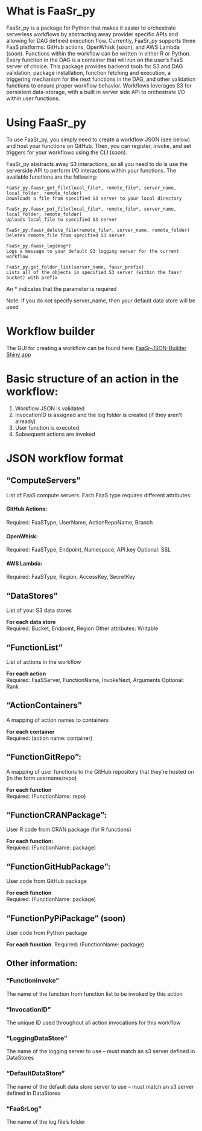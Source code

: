 # What is FaaSr_py
FaaSr_py is a package for Python that makes it easier to orchestrate serverless workflows by abstracting away provider specific APIs and allowing for DAG defined execution flow. 
Currently, FaaSr_py supports three FaaS platforms: GitHub actions, OpenWhisk (soon), and AWS Lambda (soon). Functions within the workflow can be written in either R or Python. 
Every function in the DAG is a container that will run on the user’s FaaS server of choice. 
This package provides backend tools for S3 and DAG validation, package installation, function fetching and execution, a triggering mechanism for the next functions in the DAG, 
and other validation functions to ensure proper workflow behavior. Workflows leverages S3 for persistent data-storage, with a built in server side API to orchestrate I/O within user functions.

# Using FaaSr_py
To use FaaSr_py, you simply need to create a workflow JSON (see below) and host your functions on GitHub. Then, you can register, invoke, and set triggers for your workflows using the CLI (soon).    

FaaSr_py abstracts away S3 interactions, so all you need to do is use the serverside API to perform I/O interactions within your functions. The available functions are the following:

```
FaaSr_py.faasr_get_file(local_file*, remote_file*, server_name, local_folder, remote_folder)
Downloads a file from specified S3 server to your local directory

FaaSr_py.faasr_put_file(local_file*, remote_file*, server_name, local_folder, remote_folder)
Uploads local_file to specified S3 server

FaaSr_py.faasr_delete_file(remote_file*, server_name, remote_folder)
Deletes remote_file from specified S3 server

FaaSr_py.faasr_log(msg*)
Logs a message to your default S3 logging server for the current workflow

FaaSr_py.get_folder_list(server_name, faasr_prefix)
Lists all of the objects in specified S3 server (within the faasr bucket) with prefix
```
An * indicates that the parameter is required

Note: if you do not specify server_name, then your default data store will be used 

# Workflow builder
The GUI for creating a workflow can be found here: [FaaSr-JSON-Builder Shiny app](https://faasr.shinyapps.io/faasr-json-builder/)

# Basic structure of an action in the workflow:
1. Workflow JSON is validated
2. InvocationID is assigned and the log folder is created (if they aren't already)
3. User function is executed
4. Subsequent actions are invoked

# JSON workflow format

## “ComputeServers”
List of FaaS compute servers. Each FaaS type requires different attributes:

#### GitHub Actions:
Required: FaaSType, UserName, ActionRepoName, Branch

#### OpenWhisk:
Required: FaaSType, Endpoint, Namespace, API.key
Optional: SSL

#### AWS Lambda:
Required: FaaSType, Region, AccessKey, SecretKey

## “DataStores”
List of your S3 data stores

**For each data store**  
Required: Bucket, Endpoint, Region
Other attributes: Writable

## “FunctionList”
List of actions in the workflow

**For each action**  
Required: FaaSServer, FunctionName, InvokeNext, Arguments
Optional: Rank

## “ActionContainers” 
A mapping of action names to containers

**For each container**  
Required: (action name: container)

## “FunctionGitRepo”:
A mapping of user functions to the GitHub repository that they’re hosted on (in the form username/repo)

**For each function**  
Required: (FunctionName: repo)

## “FunctionCRANPackage”:
User R code from CRAN package (for R functions)

**For each function:**  
Required: (FunctionName: package)

## “FunctionGitHubPackage”:
User code from GitHub package

**For each function**  
Required: (FunctionName: package)

## “FunctionPyPiPackage” (soon)
User code from Python package

**For each function**. 
Required: (FunctionName: package)

## Other information:
### “FunctionInvoke”  
The name of the function from function list to be invoked by this action

### “InvocationID”  
The unique ID used throughout all action invocations for this workflow

### “LoggingDataStore”  
The name of the logging server to use – must match an s3 server defined in DataStores

### “DefaultDataStore”  
The name of the default data store server to use – must match an s3 server defined in DataStores

### “FaaSrLog”  
The name of the log file’s folder
